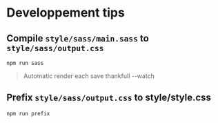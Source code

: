 # Developpement tips
## Compile `style/sass/main.sass` to `style/sass/output.css`
`npm run sass`
>Automatic render each save thankfull --watch

## Prefix `style/sass/output.css` to style/style.css
`npm run prefix`